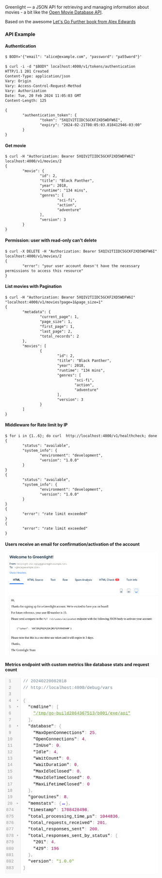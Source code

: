 Greenlight — a JSON API for retrieving and managing information about movies - a bit like the [Open Movie Database API](https://www.omdbapi.com/).

Based on the awesome [Let's Go Further book from Alex Edwards](https://lets-go-further.alexedwards.net/)


### API Example

#### Authentication
```
$ BODY='{"email": "alice@example.com", "password": "pa55word"}'

$ curl -i -d "$BODY" localhost:4000/v1/tokens/authentication
HTTP/1.1 201 Created
Content-Type: application/json
Vary: Origin
Vary: Access-Control-Request-Method
Vary: Authorization
Date: Tue, 20 Feb 2024 11:05:03 GMT
Content-Length: 125

{
        "authentication_token": {
                "token": "5XQIV2TIIDC5GCKF2XD5WDFW6I",
                "expiry": "2024-02-21T08:05:03.818412946-03:00"
        }
}
```

#### Get movie
```
$ curl -H "Authorization: Bearer 5XQIV2TIIDC5GCKF2XD5WDFW6I" localhost:4000/v1/movies/2
{
        "movie": {
                "id": 2,
                "title": "Black Panther",
                "year": 2018,
                "runtime": "134 mins",
                "genres": [
                        "sci-fi",
                        "action",
                        "adventure"
                ],
                "version": 3
        }
}
```

#### Permission: user with read-only can't delete
```
$ curl -X DELETE -H "Authorization: Bearer 5XQIV2TIIDC5GCKF2XD5WDFW6I" localhost:4000/v1/movies/2
{
        "error": "your user account doesn't have the necessary permissions to access this resource"
}
```

#### List movies with Pagination
```
$ curl -H "Authorization: Bearer 5XQIV2TIIDC5GCKF2XD5WDFW6I" "localhost:4000/v1/movies?page=1&page_size=1"
{
        "metadata": {
                "current_page": 1,
                "page_size": 1,
                "first_page": 1,
                "last_page": 2,
                "total_records": 2
        },
        "movies": [
                {
                        "id": 2,
                        "title": "Black Panther",
                        "year": 2018,
                        "runtime": "134 mins",
                        "genres": [
                                "sci-fi",
                                "action",
                                "adventure"
                        ],
                        "version": 3
                }
        ]
}
```

#### Middleware for Rate limit by IP
```
$ for i in {1..6}; do curl  http://localhost:4000/v1/healthcheck; done
{
        "status": "available",
        "system_info": {
                "environment": "development",
                "version": "1.0.0"
        }
}
{
        "status": "available",
        "system_info": {
                "environment": "development",
                "version": "1.0.0"
        }
}
{
        "error": "rate limit exceeded"
}
{
        "error": "rate limit exceeded"
}
```

#### Users receive an email for confirmation/activation of the account
![email with token for user activation](email.png)

#### Metrics endpoint with custom metrics like database stats and request count
![metrics](metrics.png)